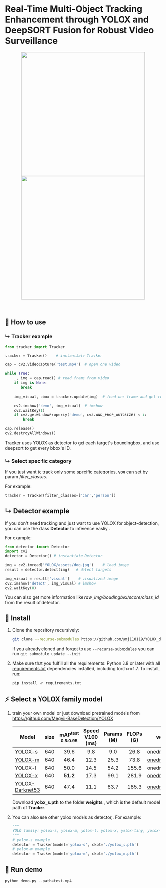 # Real-Time Multi-Object Tracking Enhancement through YOLOX and DeepSORT Fusion for Robust Video Surveillance

<div align="center">
<p>
<img src="utils/img2.gif" width="400"/> <img src="utils/img1.gif" width="400"/> 
</p>
<br>
<div>

</div>

</div>

## :tada: How to use

### &#8627; Tracker example

```python
from tracker import Tracker

tracker = Tracker()    # instantiate Tracker

cap = cv2.VideoCapture('test.mp4')  # open one video

while True:
    _, img = cap.read() # read frame from video
    if img is None:
       break
    
    img_visual, bbox = tracker.update(img)  # feed one frame and get result
    
    cv2.imshow('demo', img_visual)	# imshow
    cv2.waitKey(1)
    if cv2.getWindowProperty('demo', cv2.WND_PROP_AUTOSIZE) < 1:
        break

cap.release()
cv2.destroyAllWindows()
```

Tracker uses YOLOX as detector to get each target's boundingbox, and use deepsort to get every bbox's ID.

### &#8627; Select specific category

If you just  want to track only some specific categories, you can set by param *filter_classes*.

For example:

```python
tracker = Tracker(filter_classes=['car','person']) 
```

## &#8627; Detector example

If you don't need tracking and just want to use YOLOX for object-detection, you can use the class **Detector** to inference easliy .

For example:

```python
from detector import Detector
import cv2
detector = Detector() # instantiate Detector

img = cv2.imread('YOLOX/assets/dog.jpg') 	# load image
result = detector.detect(img) 	# detect targets

img_visual = result['visual'] 	 # visualized image
cv2.imshow('detect', img_visual) # imshow
cv2.waitKey(0)
```

You can also get more information like *raw_img/boudingbox/score/class_id* from the result of detector.

## :art: Install

1. Clone the repository recursively:

   ```bash
   git clone --recurse-submodules https://github.com/pmj110119/YOLOX_deepsort_tracker.git
   ```

   If you already cloned and forgot to use `--recurse-submodules` you can run `git submodule update --init`

2. Make sure that you fulfill all the requirements: Python 3.8 or later with all [requirements.txt](https://github.com/mikel-brostrom/Yolov5_DeepSort_Pytorch/blob/master/requirements.txt) dependencies installed, including torch>=1.7. To install, run:

   `pip install -r requirements.txt`


## :zap: Select a YOLOX family model

1. train your own model or just download pretrained models from https://github.com/Megvii-BaseDetection/YOLOX

   | Model                                       | size | mAP<sup>test<br>0.5:0.95 | Speed V100<br>(ms) | Params<br>(M) | FLOPs<br>(G) |                           weights                            |
   | ------------------------------------------- | :--: | :----------------------: | :----------------: | :-----------: | :----------: | :----------------------------------------------------------: |
   | [YOLOX-s](./exps/default/yolox_s.py)        | 640  |           39.6           |        9.8         |      9.0      |     26.8     | [onedrive](https://megvii-my.sharepoint.cn/:u:/g/personal/gezheng_megvii_com/EW62gmO2vnNNs5npxjzunVwB9p307qqygaCkXdTO88BLUg?e=NMTQYw)/[github](https://github.com/Megvii-BaseDetection/storage/releases/download/0.0.1/yolox_s.pth) |
   | [YOLOX-m](./exps/default/yolox_m.py)        | 640  |           46.4           |        12.3        |     25.3      |     73.8     | [onedrive](https://megvii-my.sharepoint.cn/:u:/g/personal/gezheng_megvii_com/ERMTP7VFqrVBrXKMU7Vl4TcBQs0SUeCT7kvc-JdIbej4tQ?e=1MDo9y)/[github](https://github.com/Megvii-BaseDetection/storage/releases/download/0.0.1/yolox_m.pth) |
   | [YOLOX-l](./exps/default/yolox_l.py)        | 640  |           50.0           |        14.5        |     54.2      |    155.6     | [onedrive](https://megvii-my.sharepoint.cn/:u:/g/personal/gezheng_megvii_com/EWA8w_IEOzBKvuueBqfaZh0BeoG5sVzR-XYbOJO4YlOkRw?e=wHWOBE)/[github](https://github.com/Megvii-BaseDetection/storage/releases/download/0.0.1/yolox_l.pth) |
   | [YOLOX-x](./exps/default/yolox_x.py)        | 640  |         **51.2**         |        17.3        |     99.1      |    281.9     | [onedrive](https://megvii-my.sharepoint.cn/:u:/g/personal/gezheng_megvii_com/EdgVPHBziOVBtGAXHfeHI5kBza0q9yyueMGdT0wXZfI1rQ?e=tABO5u)/[github](https://github.com/Megvii-BaseDetection/storage/releases/download/0.0.1/yolox_x.pth) |
   | [YOLOX-Darknet53](./exps/default/yolov3.py) | 640  |           47.4           |        11.1        |     63.7      |    185.3     | [onedrive](https://megvii-my.sharepoint.cn/:u:/g/personal/gezheng_megvii_com/EZ-MV1r_fMFPkPrNjvbJEMoBLOLAnXH-XKEB77w8LhXL6Q?e=mf6wOc)/[github](https://github.com/Megvii-BaseDetection/storage/releases/download/0.0.1/yolox_darknet53.pth) |

   Download **yolox_s.pth** to the folder **weights** , which is the default model path of **Tracker**.

2. You can also use other yolox models as detector,. For example:

   ```python
   """
   YOLO family: yolox-s, yolox-m, yolox-l, yolox-x, yolox-tiny, yolox-nano, yolov3
   """
   # yolox-s example
   detector = Tracker(model='yolox-s', ckpt='./yolox_s.pth')
   # yolox-m example
   detector = Tracker(model='yolox-m', ckpt='./yolox_m.pth')
   ```

##  :rose: Run demo

```python
python demo.py --path=test.mp4
```

